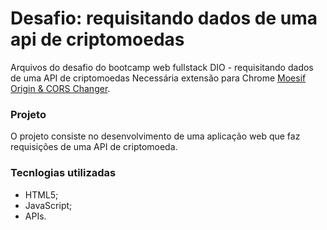 # Desafio: requisitando dados de uma api de criptomoedas
Arquivos do desafio do bootcamp web fullstack DIO - requisitando dados de uma API de criptomoedas
Necessária extensão para Chrome [Moesif Origin & CORS Changer](https://chrome.google.com/webstore/detail/moesif-origin-cors-change/digfbfaphojjndkpccljibejjbppifbc).

### Projeto
O projeto consiste no desenvolvimento de uma aplicação web que faz requisições de uma API de criptomoeda.

### Tecnlogias utilizadas
* HTML5;
* JavaScript;
* APIs.
